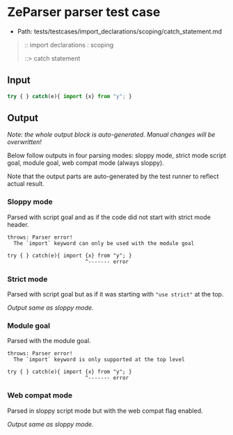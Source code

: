 # ZeParser parser test case

- Path: tests/testcases/import_declarations/scoping/catch_statement.md

> :: import declarations : scoping
>
> ::> catch statement

## Input

`````js
try { } catch(e){ import {x} from "y"; }
`````

## Output

_Note: the whole output block is auto-generated. Manual changes will be overwritten!_

Below follow outputs in four parsing modes: sloppy mode, strict mode script goal, module goal, web compat mode (always sloppy).

Note that the output parts are auto-generated by the test runner to reflect actual result.

### Sloppy mode

Parsed with script goal and as if the code did not start with strict mode header.

`````
throws: Parser error!
  The `import` keyword can only be used with the module goal

try { } catch(e){ import {x} from "y"; }
                         ^------- error
`````

### Strict mode

Parsed with script goal but as if it was starting with `"use strict"` at the top.

_Output same as sloppy mode._

### Module goal

Parsed with the module goal.

`````
throws: Parser error!
  The `import` keyword is only supported at the top level

try { } catch(e){ import {x} from "y"; }
                         ^------- error
`````


### Web compat mode

Parsed in sloppy script mode but with the web compat flag enabled.

_Output same as sloppy mode._
